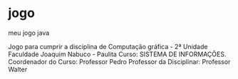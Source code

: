 # jogo
meu jogo java

Jogo para cumprir a disciplina de Computação gráfica - 2ª Unidade
Faculdade Joaquim Nabuco - Paulita
Curso: SISTEMA DE INFORMAÇÕES.
Coordenador do Curso: Professor Pedro
Professor da Disciplinar: Professor Walter
